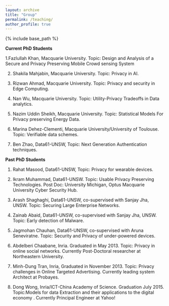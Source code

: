 ```yaml
---
layout: archive
title: "Group"
permalink: /teaching/
author_profile: true
---
```


{% include base_path %}

**Current PhD Students**

1.Fazlullah Khan, Macquarie University. Topic: Design and Analysis of a Secure and Privacy Preserving Mobile Crowd sensing System

2. Shakila Mahjabin, Macquarie University. Topic: Privacy in AI.

3. Rizwan Ahmad, Macquarie University. Topic: Privacy and security in Edge Computing.

4. Nan Wu, Macquarie University. Topic: Utility-Privacy Tradeoffs in Data analytics.

5. Nazim Uddin Sheikh, Macquarie University. Topic: Statistical Models For Privacy preserving Energy Data.

6. Marina Dehez-Clementi, Macquarie University/University of Toulouse. Topic: Verifiable data schemes.

7. Ben Zhao, Data61-UNSW, Topic: Next Generation Authentication techniques.

**Past PhD Students**

1. Rahat Masood, Data61-UNSW, Topic: Privacy for wearable devices.

2. Ikram Muhammad, Data61-UNSW. Topic: Usable Privacy Preserving Technologies. Post Doc: University Michigan, Optus Macquarie University Cyber Security Hub.

3. Arash Shaghaghi, Data61-UNSW, co-supervised with Sanjay Jha, UNSW. Topic: Securing Large Enterprise Networks.

4. Zainab Abaid, Data61-UNSW, co-supervised with Sanjay Jha, UNSW. Topic: Early detection of Malware.

5. Jagmohan Chauhan, Data61-UNSW, co-supervised with Aruna Seneviratne. Topic: Security and Privacy of under-powered devices.

6. Abdelberi Chaabane, Inria. Graduated in May 2013. Topic: Privacy in online social networks. Currently Post-Doctoral researcher at Northeastern University.

7. Minh-Dung Tran, Inria, Graduated in November 2013. Topic: Privacy challenges in Online Targeted Advertising. Currently leading system Architect at Probayes.

8. Dong Wong, Inria/ICT-China Academy of Science. Graduation July 2015. Topic:Models for data Extraction and their applications to the digital economy . Currently Principal Engineer at Yahoo!
